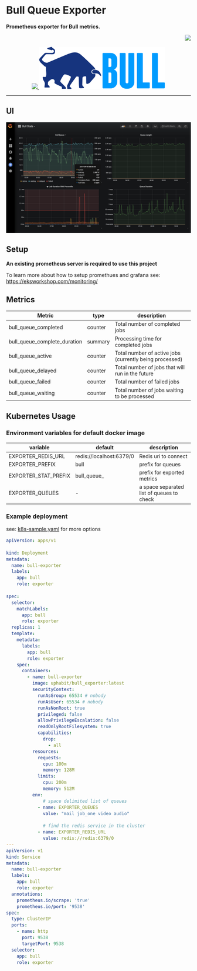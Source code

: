 # Bull Queue Exporter
**Prometheus exporter for Bull metrics.**

<p align="right">
  <a href="https://travis-ci.org/UpHabit/bull_exporter/branches/">
    <img src="https://travis-ci.org/UpHabit/bull-prom-metrics.svg?branch=master"/>
  </a>
  <br/>
</p>
<p align="center">
  <a href="https://prometheus.io/">
    <img src="https://upload.wikimedia.org/wikipedia/en/thumb/3/38/Prometheus_software_logo.svg/115px-Prometheus_software_logo.svg.png" height="115">
  </a>
  <a href="https://github.com/OptimalBits/bull">
    <img src="https://github.com/OptimalBits/bull/blob/develop/support/logo@2x.png" height="115" />
  </a>
</p>

___


## UI
![Grafana Dashboard](./docs/img/grafana-1.png)

## Setup
**An existing prometheus server is required to use this project**

To learn more about how to setup promethues and grafana see: https://eksworkshop.com/monitoring/

## Metrics

| Metric                       | type    | description |
|------------------------------|---------|-------------|
| bull_queue_completed         | counter | Total number of completed jobs                          |
| bull_queue_complete_duration | summary | Processing time for completed jobs                      |
| bull_queue_active            | counter | Total number of active jobs (currently being processed) |
| bull_queue_delayed           | counter | Total number of jobs that will run in the future        |
| bull_queue_failed            | counter | Total number of failed jobs                             |
| bull_queue_waiting           | counter | Total number of jobs waiting to be processed            |

## Kubernetes Usage

### Environment variables for default docker image

| variable             | default                  | description                                |
|----------------------|--------------------------|--------------------------------------------|
| EXPORTER_REDIS_URL   | redis://localhost:6379/0 | Redis uri to connect                       |
| EXPORTER_PREFIX      | bull                     | prefix for queues                          |
| EXPORTER_STAT_PREFIX | bull_queue_              | prefix for exported metrics                |
| EXPORTER_QUEUES      | -                        | a space separated list of queues to check  |


### Example deployment

see: [k8s-sample.yaml](./docs/k8s-sample.yaml) for more options

```yaml
apiVersion: apps/v1

kind: Deployment
metadata:
  name: bull-exporter
  labels:
    app: bull
    role: exporter

spec:
  selector:
    matchLabels:
      app: bull
      role: exporter
  replicas: 1
  template:
    metadata:
      labels:
        app: bull
        role: exporter
    spec:
      containers:
        - name: bull-exporter
          image: uphabit/bull_exporter:latest
          securityContext:
            runAsGroup: 65534 # nobody
            runAsUser: 65534 # nobody
            runAsNonRoot: true
            privileged: false
            allowPrivilegeEscalation: false
            readOnlyRootFilesystem: true
            capabilities:
              drop:
                - all
          resources:
            requests:
              cpu: 100m
              memory: 128M
            limits:
              cpu: 200m
              memory: 512M
          env:
              # space delimited list of queues
            - name: EXPORTER_QUEUES
              value: "mail job_one video audio"

              # find the redis service in the cluster
            - name: EXPORTER_REDIS_URL
              value: redis://redis:6379/0
---
apiVersion: v1
kind: Service
metadata:
  name: bull-exporter
  labels:
    app: bull
    role: exporter
  annotations:
    prometheus.io/scrape: 'true'
    prometheus.io/port: '9538'
spec:
  type: ClusterIP
  ports:
    - name: http
      port: 9538
      targetPort: 9538
  selector:
    app: bull
    role: exporter

```
